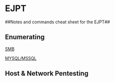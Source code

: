 # EJPT
##Notes and commands cheat sheet for the EJPT##

## Enumerating

[SMB](https://github.com/Nater-aide/EJPT/blob/main/SMB.md)

[MYSQL/MSSQL](https://github.com/Nater-aide/EJPT/blob/main/MYSQL.md)

## Host & Network Pentesting

